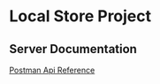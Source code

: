 # Local Store Project

## Server Documentation

[Postman Api Reference](https://app.getpostman.com/join-team?invite_code=0fe9dab7d7dbff5beb72620b0a1a552c&target_code=2ff18d00f032b6f6911e61a4c43e3833)